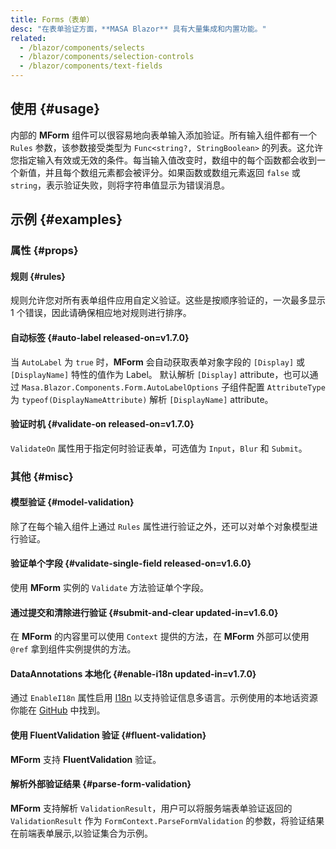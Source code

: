 ```yaml
---
title: Forms（表单）
desc: "在表单验证方面，**MASA Blazor** 具有大量集成和内置功能。"
related:
  - /blazor/components/selects
  - /blazor/components/selection-controls
  - /blazor/components/text-fields
---
```


## 使用 {#usage}

内部的 **MForm** 组件可以很容易地向表单输入添加验证。所有输入组件都有一个 `Rules` 参数，该参数接受类型为 `Func<string?, StringBoolean>` 的列表。这允许您指定输入有效或无效的条件。每当输入值改变时，数组中的每个函数都会收到一个新值，并且每个数组元素都会被评分。如果函数或数组元素返回 `false` 或 `string`，表示验证失败，则将字符串值显示为错误消息。

<masa-example file="Examples.components.forms.Usage"></masa-example>

## 示例 {#examples}

### 属性 {#props}

#### 规则 {#rules}

规则允许您对所有表单组件应用自定义验证。这些是按顺序验证的，一次最多显示 1 个错误，因此请确保相应地对规则进行排序。

<masa-example file="Examples.components.forms.Rules"></masa-example>

#### 自动标签 {#auto-label released-on=v1.7.0}

当 `AutoLabel` 为 `true` 时，**MForm** 会自动获取表单对象字段的 `[Display]` 或 `[DisplayName]` 特性的值作为 Label。
默认解析 `[Display]` attribute，也可以通过 `Masa.Blazor.Components.Form.AutoLabelOptions` 子组件配置 `AttributeType` 为 `typeof(DisplayNameAttribute)` 解析 `[DisplayName]` attribute。

<masa-example file="Examples.components.forms.AutoLabel"></masa-example>

#### 验证时机 {#validate-on released-on=v1.7.0}

`ValidateOn` 属性用于指定何时验证表单，可选值为 `Input`，`Blur` 和 `Submit`。

<masa-example file="Examples.components.forms.ValidateOnDemo"></masa-example>

### 其他 {#misc}

#### 模型验证 {#model-validation}

除了在每个输入组件上通过 `Rules` 属性进行验证之外，还可以对单个对象模型进行验证。

<masa-example file="Examples.components.forms.Validation"></masa-example>

#### 验证单个字段 {#validate-single-field released-on=v1.6.0}

使用 **MForm** 实例的 `Validate` 方法验证单个字段。

<masa-example file="Examples.components.forms.ValidateField"></masa-example>

#### 通过提交和清除进行验证 {#submit-and-clear updated-in=v1.6.0}

在 **MForm** 的内容里可以使用 `Context` 提供的方法，在 **MForm** 外部可以使用 `@ref` 拿到组件实例提供的方法。

<masa-example file="Examples.components.forms.ValidationWithSubmitAndClear"></masa-example>

#### DataAnnotations 本地化 {#enable-i18n updated-in=v1.7.0}

通过 `EnableI18n` 属性启用 [I18n](/blazor/features/internationalization) 以支持验证信息多语言。示例使用的本地话资源你能在 [GitHub](https://github.com/masastack/MASA.Blazor/blob/0f4a450479bceb816d58bbbb7b8f8ca7655e2f94/docs/Masa.Docs.Shared/wwwroot/locale/zh-CN.json#L129) 中找到。

<app-alert type="warning" content="只支持索引为`0`的属性名的本地化，例如`[Range]`的错误信息无法解析`Min`和`Max`。"></app-alert>

<masa-example file="Examples.components.forms.EnableI18n"></masa-example>

#### 使用 FluentValidation 验证 {#fluent-validation}

**MForm** 支持 **FluentValidation** 验证。

<app-alert type="warning" content="验证器需要注册，详情请查看 [FluentValidation Dependency Injection](https://docs.fluentvalidation.net/en/latest/di.html)。"></app-alert>

<masa-example file="Examples.components.forms.ValidateWithFluentValidation"></masa-example>

#### 解析外部验证结果 {#parse-form-validation}

**MForm** 支持解析 `ValidationResult`，用户可以将服务端表单验证返回的 `ValidationResult` 作为 `FormContext.ParseFormValidation` 的参数，将验证结果在前端表单展示,以验证集合为示例。

<masa-example file="Examples.components.forms.ParseFormValidation"></masa-example>
